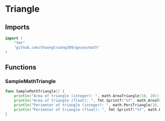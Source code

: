 # Triangle

## Imports

```go
import (
	"fmt"
	"github.com/thuongtruong109/gouse/math"
)
```
## Functions


### SampleMathTriangle

```go
func SampleMathTriangle() {
	println("Area of triangle (integer): ", math.AreaTriangle(10, 20))
	println("Area of triangle (float): ", fmt.Sprintf("%f", math.AreaTriangleF(10.0, 20.0)))
	println("Perimeter of triangle (integer): ", math.PeriTriangle(10, 20, 30))
	println("Perimeter of triangle (float): ", fmt.Sprintf("%f", math.PeriTriangleF(10.0, 20.0, 30.0)))
}
```
